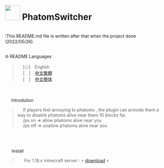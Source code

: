  
# <img src="https://media.discordapp.net/attachments/763787703958372402/997344276998541423/unknown.png" width=48> **PhatomSwitcher**
<br>
❕This README.md file is written after that when the project done (2022/05/26). 

<br>
&nbsp;

🌐 README Languages
>&emsp;&nbsp;[⚝]　English<br>
&emsp;&nbsp;[　]　[中文繁體](https://github.com/mcg25035/PhatomSwitcher/blob/master/README/README_TC.md)<br>
&emsp;&nbsp;[　]　[中文簡体](https://github.com/mcg25035/PhatomSwitcher/blob/master/README/README_SC.md)

<br><br>
<img src="https://media.discordapp.net/attachments/763787703958372402/992695856492982352/unknown.png" width=16> Introdution

>&emsp;&nbsp;If players feel annoying to phatoms , the plugin can provide them a way to disable phatoms alive near them 10 blocks far. <br>
>&emsp;&nbsp;/ps on => allow phatoms alive near you<br>
>&emsp;&nbsp;/ps off => unallow phatoms alive near you


<br><br>

<img src="https://cdn.discordapp.com/attachments/763787703958372402/992716242706255932/unknown.png" width=17> Install

>&emsp;&nbsp; For 1.18.x minecraft server : > <a href="https://github.com/mcg25035/PhatomSwitcher/releases/download/v1.0/phatom_switcher-1.0.jar">download</a> <



 
